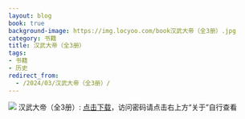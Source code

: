 ```yaml
---
layout: blog
book: true
background-image: https://img.locyoo.com/book汉武大帝（全3册）.jpg
category: 书籍
title: 汉武大帝（全3册）
tags:
- 书籍
- 历史
redirect_from:
  - /2024/03/汉武大帝（全3册）/
---
```

![](https://img.locyoo.com/book汉武大帝（全3册）.jpg)
汉武大帝（全3册）: <a name = "ref1" href="https://url18.ctfile.com/f/50983618-1063935449-14aa1c?p=3619">点击下载</a>，访问密码请点击右上方“关于”自行查看